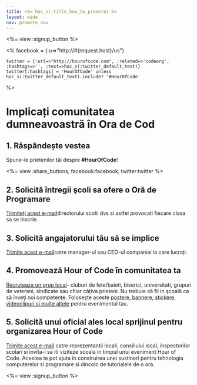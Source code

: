 ```yaml
---
title: <%= hoc_s(:title_how_to_promote) %>
layout: wide
nav: promote_nav
---
```

<%= view :signup_button %>

<%
    facebook = {:u=>"http://#{request.host}/us"}

    twitter = {:url=>"http://hourofcode.com", :related=>'codeorg', :hashtags=>'', :text=>hoc_s(:twitter_default_text)}
    twitter[:hashtags] = 'HourOfCode' unless hoc_s(:twitter_default_text).include? '#HourOfCode'
%>

# Implicați comunitatea dumneavoastră în Ora de Cod

## 1. Răspândește vestea

Spune-le prietenilor tăi despre **#HourOfCode**!

<%= view :share_buttons, facebook:facebook, twitter:twitter %>

## 2. Solicită întregii şcoli sa ofere o Oră de Programare

[Trimiteți acest e-mail](<%= resolve_url('/promote/resources#sample-emails') %>)directorului scolii dvs si astfel provocati fiecare clasa sa se inscrie.

## 3. Solicită angajatorului tău să se implice

[Trimite acest e-mail](<%= resolve_url('/promote/resources#sample-emails') %>)catre manager-ul sau CEO-ul companiei la care lucrați.

## 4. Promovează Hour of Code în comunitatea ta

[Recruteaza un grup local](<%= resolve_url('/promote/resources#sample-emails') %>)- cluburi de fete/baieti, biserici, universitati, grupuri de veterani, sindicate sau chiar câțiva prieteni. Nu trebuie să fii in şcoală ca să înveţi noi competenţe. Foloseşte aceste [postere, bannere, stickere, videoclipuri si multe altele](<%= resolve_url('/promote/resources') %>) pentru evenimentul tau.

## 5. Solicită unui oficial ales local sprijinul pentru organizarea Hour of Code

[Trimite acest e-mail](<%= resolve_url('/promote/resources#sample-emails') %>) catre reprezentantii locali, consiliului local, inspectorilor scolari si invita-i sa iti viziteze scoala in timpul unui eveniment Hour of Code. Acestea te pot ajuta in construirea unei sustineri pentru tehnologia computerelor si programare si dincolo de tutorialele de o ora.

<%= view :signup_button %>